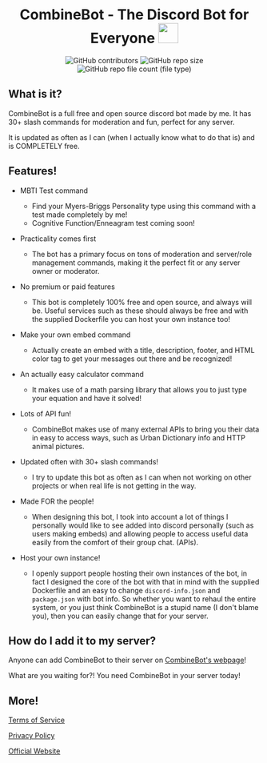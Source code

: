 <h1 align="center">CombineBot - The Discord Bot for Everyone <img src="https://i.postimg.cc/sDXM4zL5/combinebot.png", style="width:40px;height:40px;" /></h1>

<!-- ![alt text](https://cdn.discordapp.com/app-icons/1225220764861730867/f66bd4beb4f1ebee0685d8c5cfd646bb.png?size=256) -->

<p align="center">
  <img alt="GitHub contributors" src="https://img.shields.io/github/contributors/CombineSoldier14/CombineBot">
  <img alt="GitHub repo size" src="https://img.shields.io/github/repo-size/CombineSoldier14/CombineBot">
  <img alt="GitHub repo file count (file type)" src="https://img.shields.io/github/directory-file-count/CombineSoldier14/CombineBot?type=file">
</p>

## What is it?
CombineBot is a full free and open source discord bot made by me. It has 30+ slash commands for moderation and fun, perfect for any server.

It is updated as often as I can (when I actually know what to do that is) and is COMPLETELY free.

## Features!
* MBTI Test command
  * Find your Myers-Briggs Personality type using this command with a test made completely by me!
  * Cognitive Function/Enneagram test coming soon!
 
* Practicality comes first
  * The bot has a primary focus on tons of moderation and server/role management commands, making it the perfect fit or any server owner or moderator.

* No premium or paid features
  * This bot is completely 100% free and open source, and always will be. Useful services such as these should always be free and with the supplied Dockerfile you can host your own instance too!

* Make your own embed command
  * Actually create an embed with a title, description, footer, and HTML color tag to get your messages out there and be recognized!

* An actually easy calculator command
  * It makes use of a math parsing library that allows you to just type your equation and have it solved!

* Lots of API fun!
  * CombineBot makes use of many external APIs to bring you their data in easy to access ways, such as Urban Dictionary info and HTTP animal pictures.

* Updated often with 30+ slash commands!
  * I try to update this bot as often as I can when not working on other projects or when real life is not getting in the way.

* Made FOR the people!
  * When designing this bot, I took into account a lot of things I personally would like to see added into discord personally (such as users making embeds) and allowing people to access useful data easily from the comfort of their group chat. (APIs).

* Host your own instance!
  * I openly support people hosting their own instances of the bot, in fact I designed the core of the bot with that in mind with the supplied Dockerfile and an easy to change `discord-info.json` and `package.json` with bot info. So whether you want to rehaul the entire system, or you just think CombineBot is a stupid name (I don't blame you), then you can easily change that for your server.

## How do I add it to my server?
Anyone can add CombineBot to their server on [CombineBot's webpage](https://combinebot.github.io)!

What are you waiting for?! You need CombineBot in your server today!

## More!
[Terms of Service](https://www.combinesoldier14.site/combinebot-privacy-policy)

[Privacy Policy](https://www.combinesoldier14.site/combinebot-tos)

[Official Website](https://combinebot.github.io)
